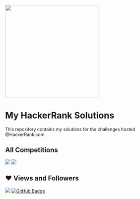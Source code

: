 <a href="https://www.hackerrank.com/danilo_nelder"> <img src="https://i.imgur.com/YQnaKXf.png" width="300px" /></a>

# My HackerRank Solutions

This repository contains my solutions for the challenges hosted @HackerRank.com

## All Competitions

<div align="left">
	<a href="https://github.com/DaniloNelder/HackerRanks/tree/main/Java"> <img src="https://img.icons8.com/color/96/000000/java-coffee-cup-logo--v2.png"/></a>
	<a href="https://github.com/DaniloNelder/HackerRanks/tree/main/SQL"> <img src="https://img.icons8.com/ios/96/000000/sql.png"/></a>
</div>



## ❤ Views and Followers
<a href="https://komarev.com/ghpvc/?username=danilonelder"><img src="https://komarev.com/ghpvc/?username=danilonelder"></a>
<a href="https://github.com/danilonelder?tab=followers"><img src="https://img.shields.io/github/followers/danilonelder?label=Followers&style=social" alt="GitHub Badge"></a>
